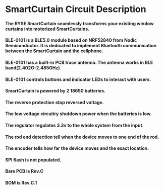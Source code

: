 # SmartCurtain Circuit Description

#### The RYSE SmartCurtain seamlessly transforms your existing window curtains into motorized SmartCurtains.

#### BLE-0101 is a BLE5.0 module based on NRF52840 from Nodic Semiconductor. It is dedicated to implement Bluetooth communication between the SmartCurtain and the cellphone.

#### BLE-0101 has a built-in PCB trace antenna. The antenna works in BLE band(2.402G-2.485GHz)

#### BLE-0101 controls buttons and indicator LEDs to interact with users.

#### SmartCurtain is powered by 2 18650 batteries.

#### The reverse protection stop reversed voltage.

#### The low voltage circuitry shutdown power when the batteries is low.

#### The regulator regulates 3.3v to the whole system from the input.

#### The rod end detection tell when the device moves to one end of the rod.

#### The encoder tells how far the device moves and the exact location.

#### SPI flash is not populated.

#### Bare PCB is Rev.C

#### BOM is Rev.C.1

